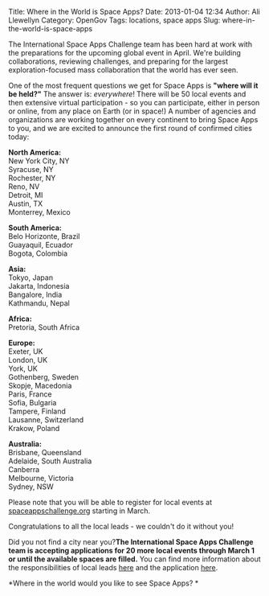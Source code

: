 Title: Where in the World is Space Apps? 
Date: 2013-01-04 12:34
Author: Ali Llewellyn
Category: OpenGov
Tags: locations, space apps
Slug: where-in-the-world-is-space-apps

The International Space Apps Challenge team has been hard at work with
the preparations for the upcoming global event in April. We're building
collaborations, reviewing challenges, and preparing for the largest
exploration-focused mass collaboration that the world has ever seen.

One of the most frequent questions we get for Space Apps is **"where
will it be held?"** The answer is: *everywhere*! There will be 50 local
events and then extensive virtual participation - so you can
participate, either in person or online, from any place on Earth (or in
space!) A number of agencies and organizations are working together on
every continent to bring Space Apps to you, and we are excited to
announce the first round of confirmed cities today:

**North America:**  
New York City, NY  
Syracuse, NY  
Rochester, NY  
Reno, NV  
Detroit, MI  
Austin, TX  
Monterrey, Mexico

**South America:**  
Belo Horizonte, Brazil  
Guayaquil, Ecuador  
Bogota, Colombia

**Asia:**  
Tokyo, Japan  
Jakarta, Indonesia  
Bangalore, India  
Kathmandu, Nepal

**Africa:**  
Pretoria, South Africa

**Europe:**  
Exeter, UK  
London, UK  
York, UK  
Gothenberg, Sweden  
Skopje, Macedonia  
Paris, France  
Sofia, Bulgaria  
Tampere, Finland  
Lausanne, Switzerland  
Krakow, Poland

**Australia:**  
Brisbane, Queensland  
Adelaide, South Australia  
Canberra  
Melbourne, Victoria  
Sydney, NSW

Please note that you will be able to register for local events at
[spaceappschallenge.org][] starting in March.

Congratulations to all the local leads - we couldn't do it without you!

Did you not find a city near you?**The International Space Apps
Challenge team is accepting applications for 20 more local events
through March 1 or until the available spaces are filled.** You can find
more information about the responsibilities of local leads [here][] and
the application [here][1].

*Where in the world would you like to see Space Apps? *

  [spaceappschallenge.org]: http://spaceappschallenge.org
  [here]: https://dl.dropbox.com/u/24381008/2013%20Event%20Planning%20Guide%202012%2011%2027.pptx
    "Event Planning Guide"
  [1]: http://spaceappschallenge.org/event-application
    "Local Event Application"
